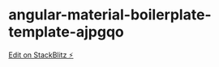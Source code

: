# angular-material-boilerplate-template-ajpgqo

[Edit on StackBlitz ⚡️](https://stackblitz.com/edit/angular-material-boilerplate-template-ajpgqo)